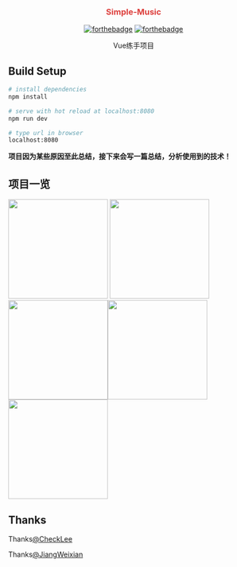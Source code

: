 <div align="center">
<h3 style="color: #dd3f3c">Simple-Music</h3>

[![forthebadge](https://forthebadge.com/images/badges/made-with-vue.svg)](https://forthebadge.com)
[![forthebadge](https://forthebadge.com/images/badges/makes-people-smile.svg)](https://forthebadge.com)

<p>Vue练手项目</p>
</div>


## Build Setup

``` bash
# install dependencies
npm install

# serve with hot reload at localhost:8080
npm run dev

# type url in browser
localhost:8080
```

**项目因为某些原因至此总结，接下来会写一篇总结，分析使用到的技术！**

## 项目一览

<img src="https://github.com/JiangWeixian/simple-music/blob/dev/protoPicture/pages/README/friends.gif" width="200"/> <img src="https://github.com/JiangWeixian/simple-music/blob/dev/protoPicture/pages/README/mine.gif" width="200"/><img src="https://github.com/JiangWeixian/simple-music/blob/dev/protoPicture/pages/README/recommed.gif" width="200"/><img src="https://github.com/JiangWeixian/simple-music/blob/dev/protoPicture/pages/README/singer.gif" width="200"/><img src="https://github.com/JiangWeixian/simple-music/blob/dev/protoPicture/pages/README/userh.gif" width="200"/>

## Thanks

Thanks[@CheckLee](https://github.com/CheckLee/simple-music)

Thanks[@JiangWeixian](https://github.com/JiangWeixian/simple-music/)
